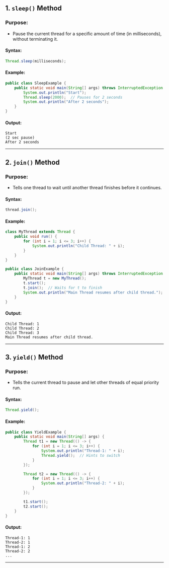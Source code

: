 ## **1. `sleep()` Method**

### **Purpose:**
- Pause the current thread for a specific amount of time (in milliseconds), without terminating it.

#### Syntax:
```java
Thread.sleep(milliseconds);
```

#### Example:
```java
public class SleepExample {
    public static void main(String[] args) throws InterruptedException {
        System.out.println("Start");
        Thread.sleep(2000);  // Pauses for 2 seconds
        System.out.println("After 2 seconds");
    }
}
```

#### Output:
```
Start
(2 sec pause)
After 2 seconds
```

---

## **2. `join()` Method**

### **Purpose:**
- Tells one thread to wait until another thread finishes before it continues.

#### Syntax:
```java
thread.join();
```

#### Example:
```java
class MyThread extends Thread {
    public void run() {
        for (int i = 1; i <= 3; i++) {
            System.out.println("Child Thread: " + i);
        }
    }
}

public class JoinExample {
    public static void main(String[] args) throws InterruptedException {
        MyThread t = new MyThread();
        t.start();
        t.join();  // Waits for t to finish
        System.out.println("Main Thread resumes after child thread.");
    }
}
```

#### Output:
```
Child Thread: 1
Child Thread: 2
Child Thread: 3
Main Thread resumes after child thread.
```

---

## **3. `yield()` Method**

### **Purpose:**
- Tells the current thread to pause and let other threads of equal priority run.

#### Syntax:
```java
Thread.yield();
```

#### Example:
```java
public class YieldExample {
    public static void main(String[] args) {
        Thread t1 = new Thread(() -> {
            for (int i = 1; i <= 3; i++) {
                System.out.println("Thread-1: " + i);
                Thread.yield();  // Hints to switch
            }
        });

        Thread t2 = new Thread(() -> {
            for (int i = 1; i <= 3; i++) {
                System.out.println("Thread-2: " + i);
            }
        });

        t1.start();
        t2.start();
    }
}
```

#### Output:
```
Thread-1: 1
Thread-2: 1
Thread-1: 2
Thread-2: 2
...
```
---
